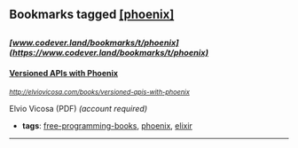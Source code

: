 ## Bookmarks tagged [[phoenix]](https://www.codever.land/search?q=[phoenix])

_<sup><sup>[www.codever.land/bookmarks/t/phoenix](https://www.codever.land/bookmarks/t/phoenix)</sup></sup>_
---
#### [Versioned APIs with Phoenix](http://elviovicosa.com/books/versioned-apis-with-phoenix)
_<sup>http://elviovicosa.com/books/versioned-apis-with-phoenix</sup>_

Elvio Vicosa (PDF) *(account required)*
* **tags**: [free-programming-books](../tagged/free-programming-books.md), [phoenix](../tagged/phoenix.md), [elixir](../tagged/elixir.md)
---
